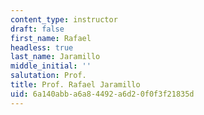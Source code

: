 ```yaml
---
content_type: instructor
draft: false
first_name: Rafael
headless: true
last_name: Jaramillo
middle_initial: ''
salutation: Prof.
title: Prof. Rafael Jaramillo
uid: 6a140abb-a6a8-4492-a6d2-0f0f3f21835d
---
```

